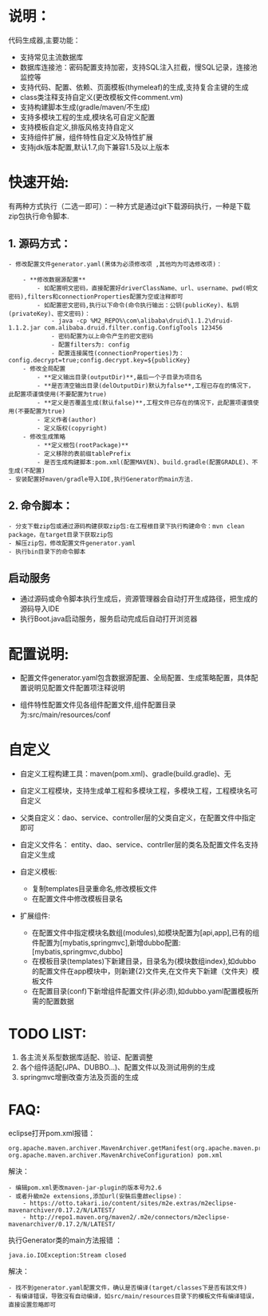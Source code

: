 # 说明：

代码生成器,主要功能：

- 支持常见主流数据库
- 数据库连接池：密码配置支持加密，支持SQL注入拦截，慢SQL记录，连接池监控等
- 支持代码、配置、依赖、页面模板(thymeleaf)的生成,支持复合主键的生成
- class类注释支持自定义(更改模板文件comment.vm)
- 支持构建脚本生成(gradle/maven/不生成)
- 支持多模块工程的生成,模块名可自定义配置
- 支持模板自定义,排版风格支持自定义
- 支持组件扩展，组件特性自定义及特性扩展
- 支持jdk版本配置,默认1.7,向下兼容1.5及以上版本



# 快速开始:
有两种方式执行（二选一即可）：一种方式是通过git下载源码执行，一种是下载zip包执行命令脚本.

## 1. 源码方式：

	- 修改配置文件generator.yaml(黑体为必须修改项 ,其他均为可选修改项)：

		- **修改数据源配置**
			- 如配置明文密码，直接配置好driverClassName、url、username、pwd(明文密码),filters和connectionProperties配置为空或注释即可
			- 如配置密文密码,执行以下命令(命令执行输出：公钥(publicKey)、私钥(privateKey)、密文密码)：					
				- java -cp %M2_REPO%\com\alibaba\druid\1.1.2\druid-1.1.2.jar com.alibaba.druid.filter.config.ConfigTools 123456
				- 密码配置为以上命令产生的密文密码
				- 配置filters为: config	
				- 配置连接属性(connectionProperties)为：config.decrypt=true;config.decrypt.key=${publicKey}			
		- 修改全局配置
			- **定义输出目录(outputDir)**,最后一个子目录为项目名
			- **是否清空输出目录(delOutputDir)默认为false**,工程已存在的情况下，此配置项谨慎使用(不要配置为true)
 			- **定义是否覆盖生成(默认false)**,工程文件已存在的情况下，此配置项谨慎使用(不要配置为true)
 			- 定义作者(author)
 			- 定义版权(copyright)
		- 修改生成策略
			- **定义根包(rootPackage)**
			- 定义移除的表前缀tablePrefix
			- 是否生成构建脚本:pom.xml(配置MAVEN)、build.gradle(配置GRADLE)、不生成(不配置)
	- 安装配置好maven/gradle导入IDE,执行Generator的main方法.


## 2. 命令脚本：
	
	- 分支下载zip包或通过源码构建获取zip包:在工程根目录下执行构建命令：mvn clean package，在target目录下获取zip包 
	- 解压zip包，修改配置文件generator.yaml
	- 执行bin目录下的命令脚本

## 启动服务
	
- 通过源码或命令脚本执行生成后，资源管理器会自动打开生成路径，把生成的源码导入IDE
- 执行Boot.java启动服务，服务启动完成后自动打开浏览器	
		
	
# 配置说明:
- 配置文件generator.yaml包含数据源配置、全局配置、生成策略配置，具体配置说明见配置文件配置项注释说明

- 组件特性配置文件见各组件配置文件,组件配置目录为:src/main/resources/conf

# 自定义
- 自定义工程构建工具：maven(pom.xml)、gradle(build.gradle)、无

- 自定义工程模块，支持生成单工程和多模块工程，多模块工程，工程模块名可自定义

- 父类自定义：dao、service、controller层的父类自定义，在配置文件中指定即可

- 自定义文件名： entity、dao、service、contrller层的类名及配置文件名支持自定义生成

- 自定义模板:

	- 复制templates目录重命名,修改模板文件
	- 在配置文件中修改模板目录名

- 扩展组件:

	- 在配置文件中指定模块名数组(modules),如模块配置为[api,app],已有的组件配置为[mybatis,springmvc],新增dubbo配置:[mybatis,springmvc,dubbo]
	- 在模板目录(templates)下新建目录，目录名为{模块数组index},如dubbo的配置文件在app模块中，则新建{2}文件夹,在文件夹下新建（文件夹）模板文件
	- 在配置目录(conf)下新增组件配置文件(非必须),如dubbo.yaml配置模板所需的配置数据

# TODO LIST:

1. 各主流关系型数据库适配、验证、配置调整
2. 各个组件适配(JPA、DUBBO...)、配置文件以及测试用例的生成
3. springmvc增删改查方法及页面的生成 


# FAQ:

eclipse打开pom.xml报错：

	org.apache.maven.archiver.MavenArchiver.getManifest(org.apache.maven.project.MavenProject, org.apache.maven.archiver.MavenArchiveConfiguration) pom.xml
解決：

	- 编辑pom.xml更改maven-jar-plugin的版本号为2.6
	- 或者升級m2e extensions,添加url(安裝后重啟eclipse)：
		- https://otto.takari.io/content/sites/m2e.extras/m2eclipse-mavenarchiver/0.17.2/N/LATEST/
		- http://repo1.maven.org/maven2/.m2e/connectors/m2eclipse-mavenarchiver/0.17.2/N/LATEST/




执行Generator类的main方法报错 ：

	java.io.IOException:Stream closed 	
解决：

	- 找不到generator.yaml配置文件，确认是否编译(target/classes下是否有該文件)	
	- 有编译错误，导致沒有自动编译，如src/main/resources目录下的模板文件有编译错误，直接设置忽略即可